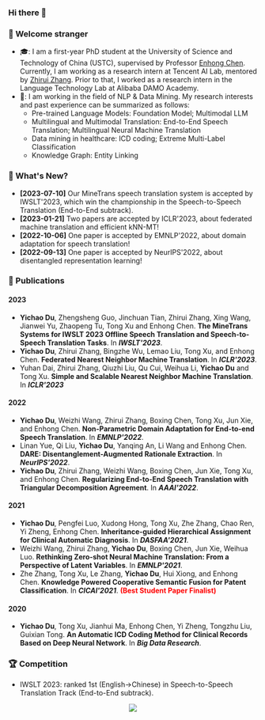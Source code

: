 ### Hi there 👋
<!-- Looking for a full-time job as an NLP Algorithm Engineer. -->

<!--
**duyichao/duyichao** is a ✨ _special_ ✨ repository because its `README.md` (this file) appears on your GitHub profile.

Here are some ideas to get you started:

- 🔭 I’m currently working on ...
- 🌱 I’m currently learning ...
- 👯 I’m looking to collaborate on ...
- 🤔 I’m looking for help with ...
- 💬 Ask me about ...
- 📫 How to reach me: ...
- 😄 Pronouns: ...
- ⚡ Fun fact: ...
-->

### 🍻 Welcome stranger
- 🎓: I am a first-year PhD student at the University of Science and Technology of China (USTC), supervised by Professor [Enhong Chen](http://staff.ustc.edu.cn/~cheneh/). Currently, I am working as a research intern at Tencent AI Lab, mentored by [Zhirui Zhang](https://zrustc.github.io/). Prior to that, I worked as a research intern in the Language Technology Lab at Alibaba DAMO Academy.
- 🎯: I am working in the field of NLP & Data Mining. My research interests and past experience can be summarized as follows:
  - Pre-trained Language Models: Foundation Model; Multimodal LLM
  - Multilingual and Multimodal Translation: End-to-End Speech Translation; Multilingual Neural Machine Translation
  - Data mining in healthcare: ICD coding; Extreme Multi-Label Classification
  - Knowledge Graph: Entity Linking
 
### 📰 What's New?
- **[2023-07-10]** Our MineTrans speech translation system is accepted by IWSLT'2023, which win the championship in the Speech-to-Speech Translation (End-to-End subtrack).
- **[2023-01-21]** Two papers are accepted by ICLR'2023, about federated machine translation and efficient kNN-MT!
- **[2022-10-06]** One paper is accepted by EMNLP'2022, about domain adaptation for speech translation!
- **[2022-09-13]** One paper is accepted by NeurIPS'2022, about disentangled representation learning!
<!-- - **[2021-12-06]** One paper is accepted by AAAI'2022, about end-to-end speech translation!
- **[2021.08.26]** One paper is accepted by EMNLP'2021, about multilingual machine translation! -->

### 🎉 Publications 
<!--📚-->
#### 2023
- **Yichao Du**, Zhengsheng Guo, Jinchuan Tian, Zhirui Zhang, Xing Wang, Jianwei Yu, Zhaopeng Tu, Tong Xu and  Enhong Chen. **The MineTrans Systems for IWSLT 2023 Offline Speech Translation and Speech-to-Speech Translation Tasks**. In ***IWSLT'2023***.
- **Yichao Du**, Zhirui Zhang, Bingzhe Wu, Lemao Liu, Tong Xu, and Enhong Chen. **Federated Nearest Neighbor Machine Translation**. In ***ICLR'2023***.
- Yuhan Dai, Zhirui Zhang, Qiuzhi Liu, Qu Cui, Weihua Li, **Yichao Du** and Tong Xu. **Simple and Scalable Nearest Neighbor Machine Translation**. In ***ICLR'2023***
#### 2022
- **Yichao Du**, Weizhi Wang, Zhirui Zhang, Boxing Chen, Tong Xu, Jun Xie, and Enhong Chen. **Non-Parametric Domain Adaptation for End-to-end  Speech Translation**. In ***EMNLP'2022***.
- Linan Yue, Qi Liu, **Yichao Du**, Yanqing An, Li Wang and Enhong Chen. **DARE: Disentanglement-Augmented Rationale Extraction**. In ***NeurIPS'2022***.
- **Yichao Du**, Zhirui Zhang, Weizhi Wang, Boxing Chen, Jun Xie, Tong Xu, and Enhong Chen. **Regularizing End-to-End Speech Translation with Triangular Decomposition Agreement**. In ***AAAI'2022***.

#### 2021
- **Yichao Du**, Pengfei Luo, Xudong Hong, Tong Xu, Zhe Zhang, Chao Ren, Yi Zheng, Enhong Chen. **Inheritance-guided Hierarchical Assignment for Clinical Automatic Diagnosis**. In ***DASFAA'2021***.
- Weizhi Wang, Zhirui Zhang, **Yichao Du**, Boxing Chen, Jun Xie, Weihua Luo. **Rethinking Zero-shot Neural Machine Translation: From a Perspective of Latent Variables**. In ***EMNLP'2021***.
- Zhe Zhang, Tong Xu, Le Zhang, **Yichao Du**, Hui Xiong, and Enhong Chen. **Knowledge Powered Cooperative Semantic Fusion for Patent Classification**.  In ***CICAI'2021***. <font color=Red>**(Best Student Paper Finalist)**</font>

#### 2020
- **Yichao Du**, Tong Xu, Jianhui Ma, Enhong Chen, Yi Zheng, Tongzhu Liu, Guixian Tong. **An Automatic ICD Coding Method for Clinical Records Based on Deep Neural Network**.  In ***Big Data Research***.

### 🏆 Competition
- IWSLT 2023: ranked 1st (English->Chinese) in Speech-to-Speech Translation Track (End-to-End subtrack).

<!-- #### 2019
- LBBESA: An efficient software‐defined networking load‐balancing scheme based on elevator scheduling algorithm. In ***Concurrency and Computation: Practice and Experience***. -->

<!-- ### 📄 Preprints -->


<p align="center"> 
  <img src="https://profile-counter.glitch.me/duyichao/count.svg" />
</p>
